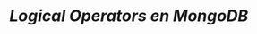 <!-- Autor: Daniel Benjamin Perez Morales -->
<!-- GitHub: https://github.com/DanielPerezMoralesDev13 -->
<!-- Correo electrónico: danielperezdev@proton.me -->

<!-- https://youtu.be/c2M-rlkkT5o?t=2816 -->
<!-- https://chatgpt.com/c/66ec7f5d-9be0-8003-b191-2caf5254ee87 -->

# ***Logical Operators en MongoDB***
